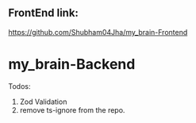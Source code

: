 ## FrontEnd link:
https://github.com/Shubham04Jha/my_brain-Frontend
# my_brain-Backend
Todos: 
1) Zod Validation
2) remove ts-ignore from the repo.
